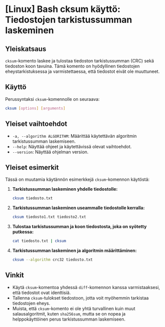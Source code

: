 # [Linux] Bash cksum käyttö: Tiedostojen tarkistussumman laskeminen

## Yleiskatsaus
`cksum`-komento laskee ja tulostaa tiedoston tarkistussumman (CRC) sekä tiedoston koon tavuina. Tämä komento on hyödyllinen tiedostojen eheystarkistuksessa ja varmistettaessa, että tiedostot eivät ole muuttuneet.

## Käyttö
Perussyntaksi `cksum`-komennolle on seuraava:
```bash
cksum [options] [arguments]
```

## Yleiset vaihtoehdot
- `-a, --algorithm ALGORITHM`: Määrittää käytettävän algoritmin tarkistussumman laskemiseen.
- `--help`: Näyttää ohjeet ja käytettävissä olevat vaihtoehdot.
- `--version`: Näyttää ohjelman version.

## Yleiset esimerkit
Tässä on muutamia käytännön esimerkkejä `cksum`-komennon käytöstä:

1. **Tarkistussumman laskeminen yhdelle tiedostolle:**
   ```bash
   cksum tiedosto.txt
   ```

2. **Tarkistussumman laskeminen useammalle tiedostolle kerralla:**
   ```bash
   cksum tiedosto1.txt tiedosto2.txt
   ```

3. **Tulostaa tarkistussumman ja koon tiedostosta, joka on syötetty putkessa:**
   ```bash
   cat tiedosto.txt | cksum
   ```

4. **Tarkistussumman laskeminen ja algoritmin määrittäminen:**
   ```bash
   cksum --algorithm crc32 tiedosto.txt
   ```

## Vinkit
- Käytä `cksum`-komentoa yhdessä `diff`-komennon kanssa varmistaaksesi, että tiedostot ovat identtisiä.
- Tallenna `cksum`-tulokset tiedostoon, jotta voit myöhemmin tarkistaa tiedostojen eheys.
- Muista, että `cksum`-komento ei ole yhtä turvallinen kuin muut salausalgoritmit, kuten `sha256sum`, mutta se on nopea ja helppokäyttöinen perus tarkistussumman laskemiseen.